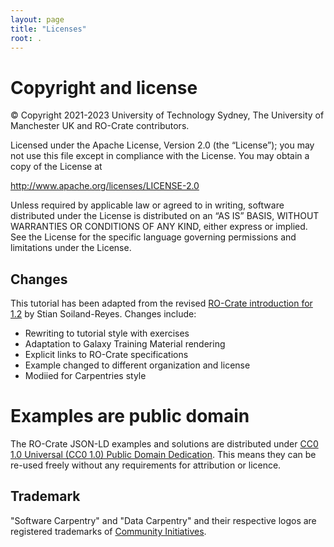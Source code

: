 ```yaml
---
layout: page
title: "Licenses"
root: .
---
```


# Copyright and license

© Copyright 2021-2023 University of Technology Sydney, The University of Manchester UK and RO-Crate contributors.

Licensed under the Apache License, Version 2.0 (the “License”); you may not use this file except in compliance with the License. You may obtain a copy of the License at

http://www.apache.org/licenses/LICENSE-2.0

Unless required by applicable law or agreed to in writing, software distributed under the License is distributed on an “AS IS” BASIS, WITHOUT WARRANTIES OR CONDITIONS OF ANY KIND, either express or implied. See the License for the specific language governing permissions and limitations under the License. 

## Changes

This tutorial has been adapted from the revised [RO-Crate introduction for 1.2](https://www.researchobject.org/ro-crate/1.2-DRAFT/introduction.html) by Stian Soiland-Reyes. Changes include:
* Rewriting to tutorial style with exercises
* Adaptation to Galaxy Training Material rendering
* Explicit links to RO-Crate specifications
* Example changed to different organization and license
* Modiied for Carpentries style

# Examples are public domain

The RO-Crate JSON-LD examples and solutions are distributed under [CC0 1.0 Universal (CC0 1.0) Public Domain Dedication](https://creativecommons.org/publicdomain/zero/1.0/). This means they can be re-used freely without any requirements for attribution or licence.


## Trademark

"Software Carpentry" and "Data Carpentry" and their respective logos
are registered trademarks of [Community Initiatives][CI].

[ci]: http://communityin.org/
